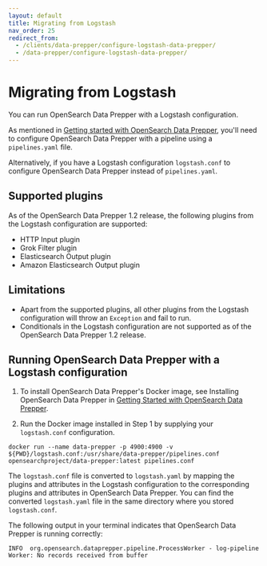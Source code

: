 ```yaml
---
layout: default
title: Migrating from Logstash
nav_order: 25
redirect_from: 
  - /clients/data-prepper/configure-logstash-data-prepper/
  - /data-prepper/configure-logstash-data-prepper/
---
```


# Migrating from Logstash

You can run OpenSearch Data Prepper with a Logstash configuration.

As mentioned in [Getting started with OpenSearch Data Prepper]({{site.url}}{{site.baseurl}}/data-prepper/getting-started/), you'll need to configure OpenSearch Data Prepper with a pipeline using a `pipelines.yaml` file.

Alternatively, if you have a Logstash configuration `logstash.conf` to configure OpenSearch Data Prepper instead of `pipelines.yaml`.

## Supported plugins

As of the OpenSearch Data Prepper 1.2 release, the following plugins from the Logstash configuration are supported:
* HTTP Input plugin
* Grok Filter plugin
* Elasticsearch Output plugin
* Amazon Elasticsearch Output plugin

## Limitations
* Apart from the supported plugins, all other plugins from the Logstash configuration will throw an `Exception` and fail to run.
* Conditionals in the Logstash configuration are not supported as of the OpenSearch Data Prepper 1.2 release.

## Running OpenSearch Data Prepper with a Logstash configuration

1. To install OpenSearch Data Prepper's Docker image, see Installing OpenSearch Data Prepper in [Getting Started with OpenSearch Data Prepper]({{site.url}}{{site.baseurl}}/data-prepper/getting-started#1-installing-opensearch-data-prepper).

2. Run the Docker image installed in Step 1 by supplying your `logstash.conf` configuration.

```
docker run --name data-prepper -p 4900:4900 -v ${PWD}/logstash.conf:/usr/share/data-prepper/pipelines.conf opensearchproject/data-prepper:latest pipelines.conf
```

The `logstash.conf` file is converted to `logstash.yaml` by mapping the plugins and attributes in the Logstash configuration to the corresponding plugins and attributes in OpenSearch Data Prepper.
You can find the converted `logstash.yaml` file in the same directory where you stored `logstash.conf`.


The following output in your terminal indicates that OpenSearch Data Prepper is running correctly:

```
INFO  org.opensearch.dataprepper.pipeline.ProcessWorker - log-pipeline Worker: No records received from buffer
```
